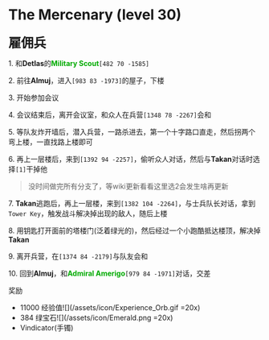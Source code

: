# The Mercenary (level 30)
<span style="font-size: 25px;">**雇佣兵**</span>


<span class="stage-index">1.</span> 和**Detlas**的<font color=00AA00>**Military Scout**</font>`[482 70 -1585]`

<span class="stage-index">2.</span> 前往**Almuj**，进入`[983 83 -1973]`的屋子，下楼

<span class="stage-index">3.</span> 开始参加会议

<span class="stage-index">4.</span> 会议结束后，离开会议室，和众人在兵营`[1348 78 -2267]`会和

<span class="stage-index">5.</span> 等队友炸开墙后，潜入兵营，一路杀进去，第一个十字路口直走，然后拐两个弯上楼，一直找路上楼即可

<span class="stage-index">6.</span> 再上一层楼后，来到`[1392 94 -2257]`，偷听众人对话，然后与**Takan**对话时选择`[1]`干掉他

>没时间做完所有分支了，等wiki更新看看这里选2会发生啥再更新

<span class="stage-index">7.</span> **Takan**逃跑后，再上一层楼，来到`[1382 104 -2264]`，与士兵队长对话，拿到`Tower Key`，触发战斗解决掉出现的敌人，随后上楼

<span class="stage-index">8.</span> 用钥匙打开面前的塔楼门(泛着绿光的)，然后经过一个小跑酷抵达楼顶，解决掉**Takan**

<span class="stage-index">9.</span> 离开兵营，在`[1374 84 -2179]`与队友会和

<span class="stage-index">10.</span> 回到**Almuj**，和<font color=00AA00>**Admiral Amerigo**</font>`[979 84 -1971]`对话，交差

奖励
+ 11000 经验值![](/assets/icon/Experience_Orb.gif =20x)
+ 384 绿宝石![](/assets/icon/Emerald.png =20x) 
+ Vindicator(手镯)


